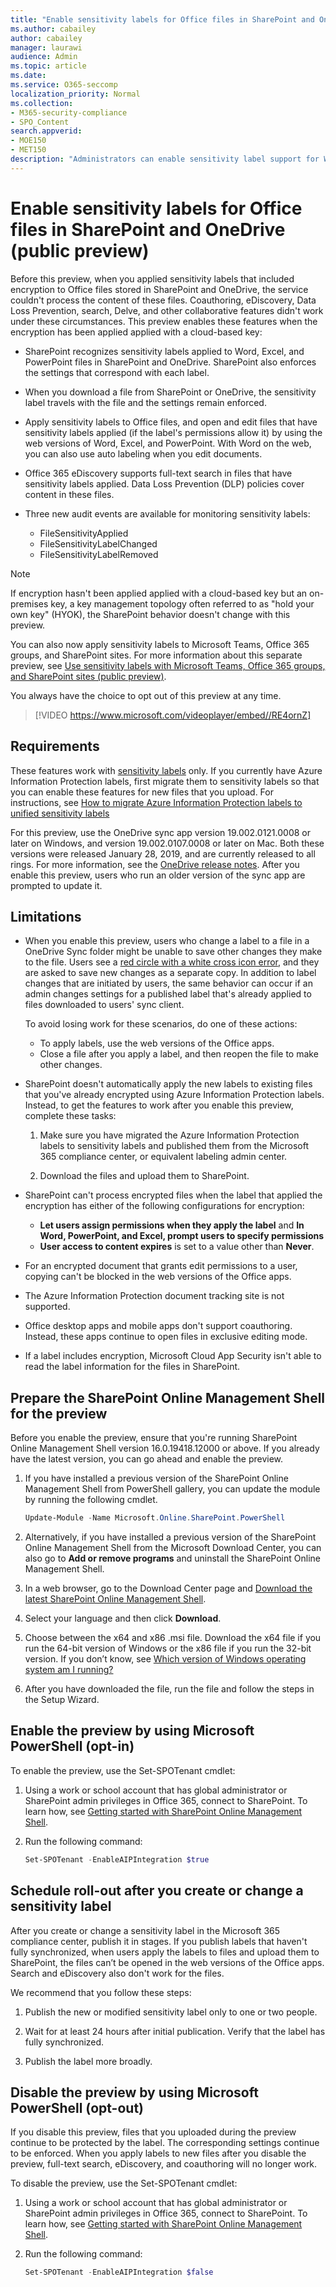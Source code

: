 ```yaml
---
title: "Enable sensitivity labels for Office files in SharePoint and OneDrive"
ms.author: cabailey
author: cabailey
manager: laurawi
audience: Admin
ms.topic: article
ms.date: 
ms.service: O365-seccomp
localization_priority: Normal
ms.collection: 
- M365-security-compliance
- SPO_Content
search.appverid: 
- MOE150
- MET150
description: "Administrators can enable sensitivity label support for Word, Excel, and PowerPoint files in SharePoint and OneDrive."
---
```


# Enable sensitivity labels for Office files in SharePoint and OneDrive (public preview)

Before this preview, when you applied sensitivity labels that included encryption to Office files stored in SharePoint and OneDrive, the service couldn't process the content of these files. Coauthoring, eDiscovery, Data Loss Prevention, search, Delve, and other collaborative features didn't work under these circumstances. This preview enables these features when the encryption has been applied applied with a cloud-based key:

- SharePoint recognizes sensitivity labels applied to Word, Excel, and PowerPoint files in SharePoint and OneDrive. SharePoint also enforces the settings that correspond with each label.

- When you download a file from SharePoint or OneDrive, the sensitivity label travels with the file and the settings remain enforced.

- Apply sensitivity labels to Office files, and open and edit files that have sensitivity labels applied (if the label's permissions allow it) by using the web versions of Word, Excel, and PowerPoint. With Word on the web, you can also use auto labeling when you edit documents.

- Office 365 eDiscovery supports full-text search in files that have sensitivity labels applied. Data Loss Prevention (DLP) policies cover content in these files.

- Three new audit events are available for monitoring sensitivity labels:
  - FileSensitivityApplied
  - FileSensitivityLabelChanged
  - FileSensitivityLabelRemoved

> [!NOTE]
> If encryption hasn't been applied applied with a cloud-based key but an on-premises key, a key management topology often referred to as "hold your own key" (HYOK), the SharePoint behavior doesn't change with this preview. 

You can also now apply sensitivity labels to Microsoft Teams, Office 365 groups, and SharePoint sites. For more information about this separate preview, see [Use sensitivity labels with Microsoft Teams, Office 365 groups, and SharePoint sites (public preview)](sensitivity-labels-teams-groups-sites.md).

You always have the choice to opt out of this preview at any time.

> [!VIDEO https://www.microsoft.com/videoplayer/embed//RE4ornZ]

## Requirements

These features work with [sensitivity labels](sensitivity-labels.md) only. If you currently have Azure Information Protection labels, first migrate them to sensitivity labels so that you can enable these features for new files that you upload. For instructions, see [How to migrate Azure Information Protection labels to unified sensitivity labels](https://docs.microsoft.com/azure/information-protection/configure-policy-migrate-labels)

For this preview, use the OneDrive sync app version 19.002.0121.0008 or later on Windows, and version 19.002.0107.0008 or later on Mac. Both these versions were released January 28, 2019, and are currently released to all rings. For more information, see the [OneDrive release notes](https://support.office.com/article/845dcf18-f921-435e-bf28-4e24b95e5fc0). After you enable this preview, users who run an older version of the sync app are prompted to update it.

## Limitations

- When you enable this preview, users who change a label to a file in a OneDrive Sync folder might be unable to save other changes they make to the file.  Users see a [red circle with a white cross icon error](https://support.office.com/article/what-do-the-onedrive-icons-mean-11143026-8000-44f8-aaa9-67c985aa49b3), and they are asked to save new changes as a separate copy.  In addition to label changes that are initiated by users, the same behavior can occur if an admin changes settings for a published label that's already applied to files downloaded to users' sync client.
    
    To avoid losing work for these scenarios, do one of these actions:
    - To apply labels, use the web versions of the Office apps.
    - Close a file after you apply a label, and then reopen the file to make other changes.

- SharePoint doesn't automatically apply the new labels to existing files that you've already encrypted using Azure Information Protection labels. Instead, to get the features to work after you enable this preview, complete these tasks:
    
    1. Make sure you have migrated the Azure Information Protection labels to sensitivity labels and published them from the Microsoft 365 compliance center, or equivalent labeling admin center.
    
    2. Download the files and upload them to SharePoint.

- SharePoint can't process encrypted files when the label that applied the encryption has either of the following configurations for encryption:
    - **Let users assign permissions when they apply the label** and **In Word, PowerPoint, and Excel, prompt users to specify permissions**
    - **User access to content expires** is set to a value other than **Never**.

- For an encrypted document that grants edit permissions to a user, copying can't be blocked in the web versions of the Office apps.

- The Azure Information Protection document tracking site is not supported.

- Office desktop apps and mobile apps don't support coauthoring. Instead, these apps continue to open files in exclusive editing mode.

- If a label includes encryption, Microsoft Cloud App Security isn't able to read the label information for the files in SharePoint.

## Prepare the SharePoint Online Management Shell for the preview

Before you enable the preview, ensure that you're running SharePoint Online Management Shell version 16.0.19418.12000 or above. If you already have the latest version, you can go ahead and enable the preview.

1. If you have installed a previous version of the SharePoint Online Management Shell from PowerShell gallery, you can update the module by running the following cmdlet.

    ```PowerShell
    Update-Module -Name Microsoft.Online.SharePoint.PowerShell
    ```

2. Alternatively, if you have installed a previous version of the SharePoint Online Management Shell from the Microsoft Download Center, you can also go to **Add or remove programs** and uninstall the SharePoint Online Management Shell.

3. In a web browser, go to the Download Center page and [Download the latest SharePoint Online Management Shell](https://go.microsoft.com/fwlink/p/?LinkId=255251).

4. Select your language and then click **Download**.

5. Choose between the x64 and x86 .msi file. Download the x64 file if you run the 64-bit version of Windows or the x86 file if you run the 32-bit version. If you don’t know, see [Which version of Windows operating system am I running?](https://support.microsoft.com/help/13443/windows-which-operating-system)


6. After you have downloaded the file, run the file and follow the steps in the Setup Wizard.

## Enable the preview by using Microsoft PowerShell (opt-in)

To enable the preview, use the Set-SPOTenant cmdlet:

1. Using a work or school account that has global administrator or SharePoint admin privileges in Office 365, connect to SharePoint. To learn how, see [Getting started with SharePoint Online Management Shell](https://docs.microsoft.com/powershell/sharepoint/sharepoint-online/connect-sharepoint-online).

2. Run the following command:

    ```PowerShell
    Set-SPOTenant -EnableAIPIntegration $true  
    ```

## Schedule roll-out after you create or change a sensitivity label

After you create or change a sensitivity label in the Microsoft 365 compliance center, publish it in stages. If you publish labels that haven't fully synchronized, when users apply the labels to files and upload them to SharePoint, the files can’t be opened in the web versions of the Office apps. Search and eDiscovery also don't work for the files.

We recommend that you follow these steps:

1. Publish the new or modified sensitivity label only to one or two people.

2. Wait for at least 24 hours after initial publication. Verify that the label has fully synchronized.

3. Publish the label more broadly.

## Disable the preview by using Microsoft PowerShell (opt-out)

If you disable this preview, files that you uploaded during the preview continue to be protected by the label. The corresponding settings continue to be enforced. When you apply labels to new files after you disable the preview, full-text search, eDiscovery, and coauthoring will no longer work.

To disable the preview, use the Set-SPOTenant cmdlet:

1. Using a work or school account that has global administrator or SharePoint admin privileges in Office 365, connect to SharePoint. To learn how, see [Getting started with SharePoint Online Management Shell](https://docs.microsoft.com/powershell/sharepoint/sharepoint-online/connect-sharepoint-online).

2. Run the following command:

    ```PowerShell
    Set-SPOTenant -EnableAIPIntegration $false
    ```
